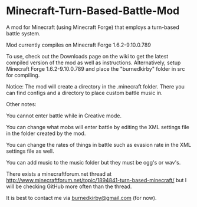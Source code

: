 Minecraft-Turn-Based-Battle-Mod
===============================

A mod for Minecraft (using Minecraft Forge) that employs a turn-based battle system.


Mod currently compiles on Minecraft Forge 1.6.2-9.10.0.789


To use, check out the Downloads page on the wiki to get the latest compiled version of the mod as well as instructions.
Alternatively, setup Minecraft Forge 1.6.2-9.10.0.789 and place the "burnedkirby" folder in src for compiling.


Notice: The mod will create a directory in the .minecraft folder. There you can find configs and a directory to place custom battle music in.

Other notes:

You cannot enter battle while in Creative mode.

You can change what mobs will enter battle by editing the XML settings file in the folder created by the mod.

You can change the rates of things in battle such as evasion rate in the XML settings file as well.

You can add music to the music folder but they must be ogg's or wav's.


There exists a minecraftforum.net thread at http://www.minecraftforum.net/topic/1894841-turn-based-minecraft/ but I will be checking GitHub more often than the thread.

It is best to contact me via burnedkirby@gmail.com (for now).
